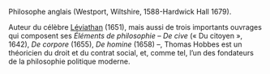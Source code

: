 
Philosophe anglais (Westport, Wiltshire, 1588-Hardwick Hall 1679).

Auteur du célèbre [Léviathan](https://www.larousse.fr/encyclopedie/oeuvre/le_L%C3%A9viathan_ou_La_mati%C3%A8re_la_forme_et_la_puissance_dun_%C3%89tat_eccl%C3%A9siastique_et_civil/129713) (1651), mais aussi de trois importants ouvrages qui composent ses _Éléments de philosophie_ – _De cive_ (« Du citoyen », 1642), _De corpore_ (1655), _De homine_ (1658) –, Thomas Hobbes est un théoricien du droit et du contrat social, et, comme tel, l’un des fondateurs de la philosophie politique moderne.